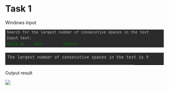 Task 1
=====================

Windows input 

![](https://github.com/DzmitrySiarheyeu/Epam/blob/main/Third-chapter-of-the-course/Working%20with%20a%20string%20as%20a%20String%20or%20StringBuilder%20object/Task-1/img/1.PNG)

![](https://github.com/DzmitrySiarheyeu/Epam/blob/main/Third-chapter-of-the-course/Working%20with%20a%20string%20as%20a%20String%20or%20StringBuilder%20object/Task-1/img/2.PNG)

Output result

![](https://github.com/DzmitrySiarheyeu/Epam/blob/main/Third-chapter-of-the-course/Working%20with%20a%20string%20as%20a%20String%20or%20StringBuilder%20object/Task-1/img/3.PNG)
